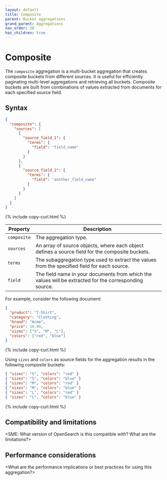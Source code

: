```yaml
---
layout: default
title: Composite
parent: Bucket aggregations
grand_parent: Aggregations
nav_order: 20
has_children: true
---
```


# Composite

The `composite` aggregation is a multi-bucket aggregation that creates composite buckets from different sources. It is useful for efficiently paginating multi-level aggregations and retrieving all buckets. Composite buckets are built from combinations of values extracted from documents for each specified source field.

## Syntax

```json
{
  "composite": {
    "sources": [
      {
        "source_field_1": {
          "terms": {
            "field": "field_name"
          }
        }
      },
      {
        "source_field_2": {
          "terms": {
            "field": "another_field_name"
          }
        }
      }
    ]
  }
}
```
{% include copy-curl.html %}

Property | Description |
---------|------------|
`composite` | The aggregation type.
`sources ` | An array of source objects, where each object defines a source field for the composite buckets.
`terms` | The subaggregation type used to extract the values from the specified field for each source. 
`field` | The field name in your documents from which the values will be extracted for the corresponding source.

For example, consider the following document: 

```json
{
  "product": "T-Shirt",
  "category": "Clothing",
  "brand": "Acme",
  "price": 19.99,
  "sizes": ["S", "M", "L"],
  "colors": ["red", "blue"]
}
```
{% include copy-curl.html %}

Using `sizes` and `colors` as source fields for the aggregation results in the following composite buckets: 

```json
{ "sizes": "S", "colors": "red" }
{ "sizes": "S", "colors": "blue" }
{ "sizes": "M", "colors": "red" }
{ "sizes": "M", "colors": "blue" }
{ "sizes": "L", "colors": "red" }
{ "sizes": "L", "colors": "blue" }
```
{% include copy-curl.html %}

## Compatibility and limitations 

<SME: What version of OpenSearch is this compatible with? What are the limitations?>

## Performance considerations

<What are the performance implications or best practices for using this aggregation?>
